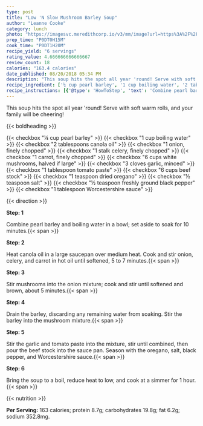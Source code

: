 ```yaml
---
type: post
title: "Low 'N Slow Mushroom Barley Soup"
author: "Leanne Cooke"
category: lunch
photo: "https://imagesvc.meredithcorp.io/v3/mm/image?url=https%3A%2F%2Fimages.media-allrecipes.com%2Fuserphotos%2F970548.jpg"
prep_time: "P0DT0H15M"
cook_time: "P0DT1H20M"
recipe_yield: "6 servings"
rating_value: 4.666666666666667
review_count: 18
calories: "163.4 calories"
date_published: 08/20/2018 05:34 PM
description: "This soup hits the spot all year 'round! Serve with soft warm rolls, and your family will be cheering!"
recipe_ingredient: ['¼ cup pearl barley', '1 cup boiling water', '2 tablespoons canola oil', '1 onion, finely chopped', '1 stalk celery, finely chopped', '1 carrot, finely chopped', '6 cups white mushrooms, halved if large', '3 cloves garlic, minced', '1 tablespoon tomato paste', '6 cups beef stock', '1 teaspoon dried oregano', '½ teaspoon salt', '½ teaspoon freshly ground black pepper', '1 tablespoon Worcestershire sauce']
recipe_instructions: [{'@type': 'HowToStep', 'text': 'Combine pearl barley and boiling water in a bowl; set aside to soak for 10 minutes.\n'}, {'@type': 'HowToStep', 'text': 'Heat canola oil in a large saucepan over medium heat. Cook and stir onion, celery, and carrot in hot oil until softened, 5 to 7 minutes.\n'}, {'@type': 'HowToStep', 'text': 'Stir mushrooms into the onion mixture; cook and stir until softened and brown, about 5 minutes.\n'}, {'@type': 'HowToStep', 'text': 'Drain the barley, discarding any remaining water from soaking. Stir the barley into the mushroom mixture.\n'}, {'@type': 'HowToStep', 'text': 'Stir the garlic and tomato paste into the mixture, stir until combined, then pour the beef stock into the sauce pan. Season with the oregano, salt, black pepper, and Worcestershire sauce.\n'}, {'@type': 'HowToStep', 'text': 'Bring the soup to a boil, reduce heat to low, and cook at a simmer for 1 hour.\n'}]
---
```


This soup hits the spot all year 'round! Serve with soft warm rolls, and your family will be cheering! 

{{< boldheading >}}

{{< checkbox "¼ cup pearl barley" >}}
{{< checkbox "1 cup boiling water" >}}
{{< checkbox "2 tablespoons canola oil" >}}
{{< checkbox "1  onion, finely chopped" >}}
{{< checkbox "1 stalk celery, finely chopped" >}}
{{< checkbox "1  carrot, finely chopped" >}}
{{< checkbox "6 cups white mushrooms, halved if large" >}}
{{< checkbox "3 cloves garlic, minced" >}}
{{< checkbox "1 tablespoon tomato paste" >}}
{{< checkbox "6 cups beef stock" >}}
{{< checkbox "1 teaspoon dried oregano" >}}
{{< checkbox "½ teaspoon salt" >}}
{{< checkbox "½ teaspoon freshly ground black pepper" >}}
{{< checkbox "1 tablespoon Worcestershire sauce" >}}


{{< direction >}}

**Step: 1**

Combine pearl barley and boiling water in a bowl; set aside to soak for 10 minutes.{{< span >}}

**Step: 2**

Heat canola oil in a large saucepan over medium heat. Cook and stir onion, celery, and carrot in hot oil until softened, 5 to 7 minutes.{{< span >}}

**Step: 3**

Stir mushrooms into the onion mixture; cook and stir until softened and brown, about 5 minutes.{{< span >}}

**Step: 4**

Drain the barley, discarding any remaining water from soaking. Stir the barley into the mushroom mixture.{{< span >}}

**Step: 5**

Stir the garlic and tomato paste into the mixture, stir until combined, then pour the beef stock into the sauce pan. Season with the oregano, salt, black pepper, and Worcestershire sauce.{{< span >}}

**Step: 6**

Bring the soup to a boil, reduce heat to low, and cook at a simmer for 1 hour.{{< span >}}

{{< nutrition >}}

**Per Serving:** 163 calories; protein 8.7g; carbohydrates 19.8g; fat 6.2g; sodium 352.8mg.